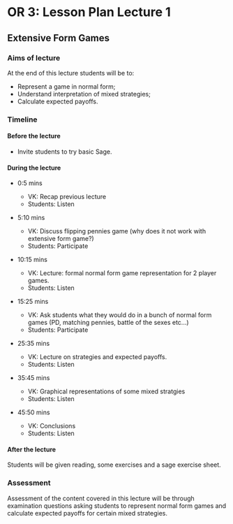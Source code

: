 # OR 3: Lesson Plan Lecture 1
## Extensive Form Games

### Aims of lecture

At the end of this lecture students will be to:

- Represent a game in normal form;
- Understand interpretation of mixed strategies;
- Calculate expected payoffs.

### Timeline

#### Before the lecture

- Invite students to try basic Sage.

#### During the lecture

- 0:5 mins

    - VK: Recap previous lecture
    - Students: Listen

- 5:10 mins

    - VK: Discuss flipping pennies game (why does it not work with extensive form game?)
    - Students: Participate

- 10:15 mins

    - VK: Lecture: formal normal form game representation for 2 player games.
    - Students: Listen 

- 15:25 mins

    - VK: Ask students what they would do in a bunch of normal form games (PD, matching pennies, battle of the sexes etc...)
    - Students: Participate

- 25:35 mins

    - VK: Lecture on strategies and expected payoffs.
    - Students: Listen

- 35:45 mins

    - VK: Graphical representations of some mixed stratgies 
    - Students: Listen

- 45:50 mins

    - VK: Conclusions
    - Students: Listen

#### After the lecture

Students will be given reading, some exercises and a sage exercise sheet.

### Assessment

Assessment of the content covered in this lecture will be through examination questions asking students to represent normal form games and calculate expected payoffs for certain mixed strategies.
